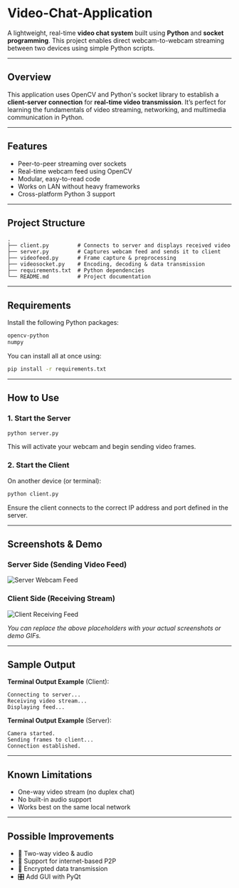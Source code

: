 # Video-Chat-Application

A lightweight, real-time **video chat system** built using **Python** and **socket programming**. This project enables direct webcam-to-webcam streaming between two devices using simple Python scripts.

---

## Overview

This application uses OpenCV and Python's socket library to establish a **client-server connection** for **real-time video transmission**. It’s perfect for learning the fundamentals of video streaming, networking, and multimedia communication in Python.

---

## Features

* Peer-to-peer streaming over sockets
* Real-time webcam feed using OpenCV
* Modular, easy-to-read code
* Works on LAN without heavy frameworks
* Cross-platform Python 3 support

---

## Project Structure

```
.
├── client.py         # Connects to server and displays received video
├── server.py         # Captures webcam feed and sends it to client
├── videofeed.py      # Frame capture & preprocessing
├── videosocket.py    # Encoding, decoding & data transmission
├── requirements.txt  # Python dependencies
└── README.md         # Project documentation
```

---

## Requirements

Install the following Python packages:

```txt
opencv-python
numpy
```

You can install all at once using:

```bash
pip install -r requirements.txt
```

---

## How to Use

### 1. Start the Server

```bash
python server.py
```

This will activate your webcam and begin sending video frames.

### 2. Start the Client

On another device (or terminal):

```bash
python client.py
```

Ensure the client connects to the correct IP address and port defined in the server.

---

## Screenshots & Demo

### Server Side (Sending Video Feed)

![Server Webcam Feed](https://via.placeholder.com/500x300?text=Server+Sending+Video)

### Client Side (Receiving Stream)

![Client Receiving Feed](https://via.placeholder.com/500x300?text=Client+Receiving+Video)

*You can replace the above placeholders with your actual screenshots or demo GIFs.*

---

## Sample Output

**Terminal Output Example** (Client):

```
Connecting to server...
Receiving video stream...
Displaying feed...
```

**Terminal Output Example** (Server):

```
Camera started.
Sending frames to client...
Connection established.
```

---

## Known Limitations

* One-way video stream (no duplex chat)
* No built-in audio support
* Works best on the same local network

---

## Possible Improvements

* 🔁 Two-way video & audio
* 📡 Support for internet-based P2P
* 🔐 Encrypted data transmission
* 🎛 Add GUI with PyQt
  
